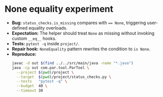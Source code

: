 # None equality experiment

- **Bug:** `status_checks.is_missing` compares with `== None`, triggering user-defined equality overloads.
- **Expectation:** The helper should treat `None` as missing without invoking custom `__eq__` hooks.
- **Tests:** `pytest -q` inside `project/`.
- **Repair hook:** `NoneEquality` pattern rewrites the condition to `is None`.
- **Reproduce:**
  ```bash
  javac -d out $(find ../../src/main/java -name "*.java")
  java -cp out com.par.tool.ParTool \
    --project $(pwd)/project \
    --target  $(pwd)/project/status_checks.py \
    --tests   "pytest -q" \
    --budget  40 \
    --timeout 30
  ```
